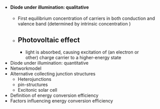 - #### Diode under illumination: qualitative
	- First equilibrium concentration of carriers in both conduction and valence band (determined by intrinsic concentration )
	- Photovoltaic effect
		-
		- light is absorbed, causing excitation of (an electron or other) charge carrier to a higher-energy state
- Diode under illumination: quantitative
- Networkmodel
- Alternative collecting junction structures
	- Heterojunctions
	- pin-structures
	- Excitonic solar cell
- Definition of energy conversion efficiency
- Factors influencing energy conversion efficiency